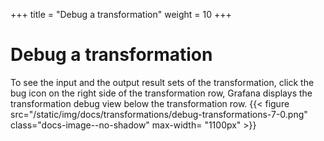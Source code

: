+++
title = "Debug a transformation"
weight = 10
+++

# Debug a transformation

To see the input and the output result sets of the transformation, click the bug icon on the right side of the transformation row, Grafana displays the transformation debug view below the transformation row.
{{< figure src="/static/img/docs/transformations/debug-transformations-7-0.png" class="docs-image--no-shadow" max-width= "1100px" >}}
